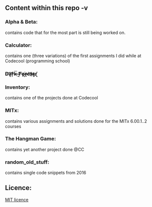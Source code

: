 ## Content within this repo -v
### Alpha & Beta:
contains code that for the most part is still being worked on.
### Calculator:
contains one (three variations) of the first assignments I did while at Codecool (programming school)
### ~~D͝͏a̢̛͞ŗ̛̀k̵͞͏_̴̨̕F̧̛o҉̶͢r̶̴e͝s҉̷̧ţ̴̶:̸̸̢~~
### Inventory:
contains one of the projects done at Codecool
### MITx:
contains various assignments and solutions done for the MITx 6.00.1..2 courses
### The Hangman Game:
contains yet another project done @CC
### random_old_stuff:
contains single code snippets from 2016
## Licence:
[MIT licence](https://github.com/Mdlkxzmcp/various_python/blob/master/LICENSE)
